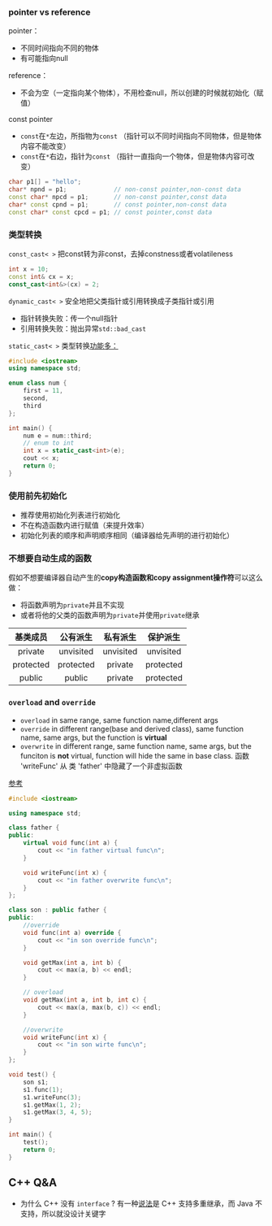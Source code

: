 ### pointer vs reference
pointer：

- 不同时间指向不同的物体
- 有可能指向null

reference：

- 不会为空（一定指向某个物体），不用检查null，所以创建的时候就初始化（赋值）

const pointer

- `const`在`*`左边，所指物为`const` （指针可以不同时间指向不同物体，但是物体内容不能改变）
- `const`在`*`右边，指针为`const` （指针一直指向一个物体，但是物体内容可改变）


```cpp
char p1[] = "hello";
char* npnd = p1;             // non-const pointer,non-const data
const char* npcd = p1;       // non-const pointer,const data
char* const cpnd = p1;       // const pointer,non-const data
const char* const cpcd = p1; // const pointer,const data
```

### 类型转换
`const_cast< >` 把const转为非const，去掉constness或者volatileness

```cpp
int x = 10;
const int& cx = x;
const_cast<int&>(cx) = 2;
```

`dynamic_cast< >` 安全地把父类指针或引用转换成子类指针或引用

- 指针转换失败：传一个null指针
- 引用转换失败：抛出异常`std::bad_cast`

`static_cast< >` 类型转换[功能多：](https://en.cppreference.com/w/cpp/language/static_cast)

```cpp
#include <iostream>
using namespace std;

enum class num {
    first = 11,
    second,
    third
};

int main() {
    num e = num::third;
    // enum to int
    int x = static_cast<int>(e);
    cout << x;
    return 0;
}
```


### 使用前先初始化

- 推荐使用初始化列表进行初始化
- 不在构造函数内进行赋值（来提升效率）
- 初始化列表的顺序和声明顺序相同（编译器给先声明的进行初始化）

### 不想要自动生成的函数
假如不想要编译器自动产生的**copy构造函数和copy assignment操作符**可以这么做：

- 将函数声明为`private`并且不实现
- 或者将他的父类的函数声明为`private`并使用`private`继承

| 基类成员  | 公有派生  | 私有派生  | 保护派生  |
| :-------: | :-------: | :-------: | :-------: |
|  private  | unvisited | unvisited | unvisited |
| protected | protected |  private  | protected |
|  public   |  public   |  private  | protected |

### `overload` and `override`

- `overload` in same range, same function name,different args
- `override` in different range(base and derived class), same function name, same args, but the function is **virtual**
- `overwrite` in different range, same function name, same args, but the funciton is **not** virtual, function will hide the same in base class. 函数 'writeFunc' 从 类 'father' 中隐藏了一个非虚拟函数

[参考](https://wuciawe.github.io/object%20oriented/2014/08/29/override-overload-overwrite.html)

```cpp
#include <iostream>

using namespace std;

class father {
public:
    virtual void func(int a) {
        cout << "in father virtual func\n";
    }

    void writeFunc(int x) {
        cout << "in father overwrite func\n";
    }
};

class son : public father {
public:
    //override
    void func(int a) override {
        cout << "in son override func\n";
    }

    void getMax(int a, int b) {
        cout << max(a, b) << endl;
    }

    // overload
    void getMax(int a, int b, int c) {
        cout << max(a, max(b, c)) << endl;
    }

    //overwrite
    void writeFunc(int x) {
        cout << "in son wirte func\n";
    }
};

void test() {
    son s1;
    s1.func(1);
    s1.writeFunc(3);
    s1.getMax(1, 2);
    s1.getMax(3, 4, 5);
}

int main() {
    test();
    return 0;
}
```

## C++ Q&A
- 为什么 C++ 没有 `interface` ? 有一种[说法](https://stackoverflow.com/questions/478725/why-is-the-oo-concept-interface-not-represented-by-a-keyword-in-c)是 C++ 支持多重继承，而 Java 不支持，所以就没设计关键字 

